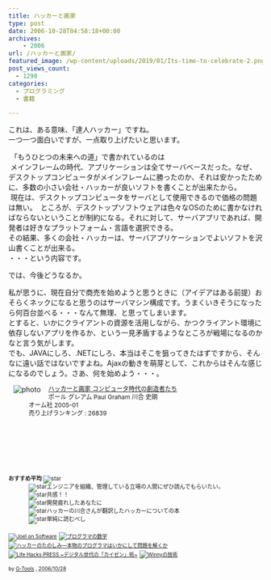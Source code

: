 ```yaml
---
title: ハッカーと画家
type: post
date: 2006-10-28T04:58:18+00:00
archives:
    - 2006
url: /ハッカーと画家/
featured_image: /wp-content/uploads/2019/01/Its-time-to-celebrate-2.png
post_views_count:
  - 1290
categories:
  - プログラミング
  - 書籍

---
```

これは、ある意味、「達人ハッカー」ですね。  
一つ一つ面白いですが、一点取り上げたいと思います。

&nbsp;「もうひとつの未来への道」で書かれているのは  
&nbsp;メインフレームの時代、アプリケーションは全てサーバベースだった。なぜ、デスクトップコンピュータがメインフレームに勝ったのか、それは安かったために、多数の小さい会社・ハッカーが良いソフトを書くことが出来たから。&nbsp;  
&nbsp;現在は、デスクトップコンピュータをサーバとして使用できるので価格の問題は無い。&nbsp;&nbsp;ところが、デスクトップソフトウェアは色々なOSのために書かなければならないということが制約になる。それに対して、サーバアプリであれば、開発者は好きなプラットフォーム・言語を選択できる。  
その結果、多くの会社・ハッカーは、サーバアプリケーションでよいソフトを沢山書くことが出来る。  
・・・という内容です。

では、今後どうなるか。

私が思うに、現在自分で商売を始めようと思うときに（アイデアはある前提）おそらくネックになると思うのはサーバマシン構成です。うまくいきそうになったら何百台並べる・・・なんて無理、と思ってしまいます。  
とすると、いかにクライアントの資源を活用しながら、かつクライアント環境に依存しないアプリを作るか、という一見矛盾するようなところが戦場になるのかなと言う気がします。  
でも、JAVAにしろ、.NETにしろ、本当はそこを狙ってきたはずですから、そんなに遠い話ではないですよね。Ajaxの動きを萌芽として、これからはそんな感じになるのでしょう。さあ、何を始めよう・・・。

<div class="hreview">
  <a class="item url" href="http://www.amazon.co.jp/exec/obidos/ASIN/4274065979/konnokiyotaka-22/ref=nosim/"><img class="photo" style="padding-right: 0px; padding-left: 0px; float: left; padding-bottom: 0px; margin: 0px 15px 10px 10px; border-top-style: none; padding-top: 0px; border-right-style: none; border-left-style: none; border-bottom-style: none" alt="photo" src="https://i1.wp.com/ec1.images-amazon.com/images/P/4274065979.09._SCMZZZZZZZ_V1107494886_.jpg" data-recalc-dims="1" /></a></p> 
  
  <dl style="font-size: 12px; min-height: 168px; margin-bottom: 0.5em; line-height: 16px; text-align: left">
    <dt class="fn">
      <a class="item url" href="http://www.amazon.co.jp/exec/obidos/ASIN/4274065979/konnokiyotaka-22/ref=nosim/">ハッカーと画家 コンピュータ時代の創造者たち</a>
    </dt>
    <dd>
      ポール グレアム Paul Graham 川合 史朗
    </dd>
    <dd>
      オーム社 2005-01
    </dd>
    <dd>
      売り上げランキング : 26839
    </dd>
  </dl>
  
  <dl style="font-size: 11px; line-height: 12px">
    <dt>
      <strong>おすすめ平均 </strong><img alt="star" src="https://i2.wp.com/g-images.amazon.com/images/G/01/detail/stars-4-5.gif" border="0" data-recalc-dims="1" />
    </dt>
    <dd>
      <img alt="star" src="https://i1.wp.com/g-images.amazon.com/images/G/01/detail/stars-5-0.gif" border="0" data-recalc-dims="1" />エンジニアを組織、管理している立場の人間にぜひ読んでもらいたい。
    </dd>
    <dd>
      <img alt="star" src="https://i1.wp.com/g-images.amazon.com/images/G/01/detail/stars-5-0.gif" border="0" data-recalc-dims="1" />共感！！
    </dd>
    <dd>
      <img alt="star" src="https://i1.wp.com/g-images.amazon.com/images/G/01/detail/stars-5-0.gif" border="0" data-recalc-dims="1" />開発疲れしたあなたに
    </dd>
    <dd>
      <img alt="star" src="https://i1.wp.com/g-images.amazon.com/images/G/01/detail/stars-5-0.gif" border="0" data-recalc-dims="1" />ハッカーの川合さんが翻訳したハッカーについての本
    </dd>
    <dd>
      <img alt="star" src="https://i2.wp.com/g-images.amazon.com/images/G/01/detail/stars-4-0.gif" border="0" data-recalc-dims="1" />単純に読むべし
    </dd>
  </dl>
  
  <p class="similar">
    <a href="http://www.amazon.co.jp/exec/obidos/ASIN/4274066304/konnokiyotaka-22/ref=nosim/" target="_blank"><img style="font-size: 10px; border-top-style: none; border-right-style: none; border-left-style: none; border-bottom-style: none" alt="Joel on Software" src="https://i1.wp.com/images.amazon.com/images/P/4274066304.09._SCTHUMBZZZ_.jpg" data-recalc-dims="1" /></a> <a href="http://www.amazon.co.jp/exec/obidos/ASIN/4797329734/konnokiyotaka-22/ref=nosim/" target="_blank"><img style="font-size: 10px; border-top-style: none; border-right-style: none; border-left-style: none; border-bottom-style: none" alt="プログラマの数学" src="https://i0.wp.com/images.amazon.com/images/P/4797329734.09._SCTHUMBZZZ_.jpg" data-recalc-dims="1" /></a> <a href="http://www.amazon.co.jp/exec/obidos/ASIN/4434046683/konnokiyotaka-22/ref=nosim/" target="_blank"><img style="font-size: 10px; border-top-style: none; border-right-style: none; border-left-style: none; border-bottom-style: none" alt="ハッカーのたのしみ―本物のプログラマはいかにして問題を解くか" src="https://i1.wp.com/images.amazon.com/images/P/4434046683.09._SCTHUMBZZZ_.jpg" data-recalc-dims="1" /></a> <a href="http://www.amazon.co.jp/exec/obidos/ASIN/4774127280/konnokiyotaka-22/ref=nosim/" target="_blank"><img style="font-size: 10px; border-top-style: none; border-right-style: none; border-left-style: none; border-bottom-style: none" alt="Life Hacks PRESS ~デジタル世代の「カイゼン」術~" src="https://i2.wp.com/images.amazon.com/images/P/4774127280.09._SCTHUMBZZZ_.jpg" data-recalc-dims="1" /></a> <a href="http://www.amazon.co.jp/exec/obidos/ASIN/4756145485/konnokiyotaka-22/ref=nosim/" target="_blank"><img style="font-size: 10px; border-top-style: none; border-right-style: none; border-left-style: none; border-bottom-style: none" alt="Winnyの技術" src="https://i1.wp.com/images.amazon.com/images/P/4756145485.09._SCTHUMBZZZ_.jpg" data-recalc-dims="1" /></a>
  </p>
  
  <p class="gtools" style="font-size: 10px">
    by <a href="http://www.goodpic.com/mt/aws/index.html">G-Tools</a> , <abbr class="dtreviewed" title="2006/10/28">2006/10/28</abbr>
  </p>
</div>